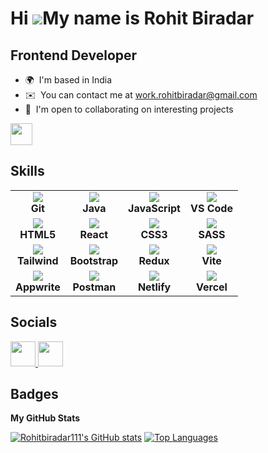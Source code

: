 Hi ![](https://user-images.githubusercontent.com/18350557/176309783-0785949b-9127-417c-8b55-ab5a4333674e.gif)My name is Rohit Biradar
=====================================================================================================================================

Frontend Developer
---------------------------


* 🌍  I'm based in India
* ✉️  You can contact me at [work.rohitbiradar@gmail.com](mailto:work.rohitbiradar@gmail.com)
* 🤝  I'm open to collaborating on interesting projects

<a href="https://www.github.com/Rohitbiradar111" target="_blank" rel="noreferrer"><img
src="https://img.shields.io/github/followers/Rohitbiradar111?logo=github&style=for-the-badge&color=DE3163&labelColor=1c1917" height="35"/></a>

## Skills
<p align="center">
  <table align="center">
    <tr>
      <td align="center"><a href="https://git-scm.com/" target="_blank"><img src="https://skillicons.dev/icons?i=git" /></a><br><b>Git</b></td>
      <td align="center"><a href="https://www.oracle.com/java/" target="_blank"><img src="https://skillicons.dev/icons?i=java" /></a><br><b>Java</b></td>
      <td align="center"><a href="https://developer.mozilla.org/en-US/docs/Web/JavaScript" target="_blank"><img src="https://skillicons.dev/icons?i=js" /></a><br><b>JavaScript</b></td>
      <td align="center"><a href="https://code.visualstudio.com/" target="_blank"><img src="https://skillicons.dev/icons?i=vscode" /></a><br><b>VS Code</b></td>
    </tr>
    <tr>
      <td align="center"><a href="https://developer.mozilla.org/en-US/docs/Glossary/HTML5" target="_blank"><img src="https://skillicons.dev/icons?i=html" /></a><br><b>HTML5</b></td>
      <td align="center"><a href="https://reactjs.org/" target="_blank"><img src="https://skillicons.dev/icons?i=react" /></a><br><b>React</b></td>
      <td align="center"><a href="https://www.w3.org/TR/CSS/#css" target="_blank"><img src="https://skillicons.dev/icons?i=css" /></a><br><b>CSS3</b></td>
      <td align="center"><a href="https://sass-lang.com/" target="_blank"><img src="https://skillicons.dev/icons?i=sass" /></a><br><b>SASS</b></td>
    </tr>
    <tr>
      <td align="center"><a href="https://tailwindcss.com/" target="_blank"><img src="https://skillicons.dev/icons?i=tailwind" /></a><br><b>Tailwind</b></td>
      <td align="center"><a href="https://getbootstrap.com/" target="_blank"><img src="https://skillicons.dev/icons?i=bootstrap" /></a><br><b>Bootstrap</b></td>
      <td align="center"><a href="https://redux.js.org/" target="_blank"><img src="https://skillicons.dev/icons?i=redux" /></a><br><b>Redux</b></td>
      <td align="center"><a href="https://vitejs.dev/" target="_blank"><img src="https://skillicons.dev/icons?i=vite" /></a><br><b>Vite</b></td>
    </tr>
    <tr>
      <td align="center"><a href="https://appwrite.io/" target="_blank"><img src="https://skillicons.dev/icons?i=appwrite" /></a><br><b>Appwrite</b></td>
      <td align="center"><a href="https://www.postman.com/" target="_blank"><img src="https://skillicons.dev/icons?i=postman" /></a><br><b>Postman</b></td>
      <td align="center"><a href="https://www.netlify.com/" target="_blank"><img src="https://skillicons.dev/icons?i=netlify" /></a><br><b>Netlify</b></td>
      <td align="center"><a href="https://vercel.com/" target="_blank"><img src="https://skillicons.dev/icons?i=vercel" /></a><br><b>Vercel</b></td>
    </tr>
  </table>
</p>


## Socials

<p align="left"> 
  <a href="https://www.github.com/Rohitbiradar111" target="_blank" rel="noreferrer"> <picture> <source media="(prefers-color-scheme: dark)" srcset="https://raw.githubusercontent.com/danielcranney/readme-generator/main/public/icons/socials/github-dark.svg" /> <source media="(prefers-color-scheme: light)" srcset="https://raw.githubusercontent.com/danielcranney/readme-generator/main/public/icons/socials/github.svg" /> <img src="https://raw.githubusercontent.com/danielcranney/readme-generator/main/public/icons/socials/github.svg" width="40" height="40" /> </picture> 
  </a> 
  <a href="https://www.linkedin.com/in/rohitbiradar1" target="_blank" rel="noreferrer"> <picture> <source media="(prefers-color-scheme: dark)" srcset="https://raw.githubusercontent.com/danielcranney/readme-generator/main/public/icons/socials/linkedin-dark.svg" /> <source media="(prefers-color-scheme: light)" srcset="https://raw.githubusercontent.com/danielcranney/readme-generator/main/public/icons/socials/linkedin.svg" /> <img src="https://raw.githubusercontent.com/danielcranney/readme-generator/main/public/icons/socials/linkedin.svg" width="40" height="40" /> </picture> 
  </a>
</p>

## Badges

<b>My GitHub Stats</b>

<a href="http://www.github.com/Rohitbiradar111"><img src="https://github-readme-stats.vercel.app/api?username=Rohitbiradar111&show_icons=true&hide=&count_private=true&title_color=0891b2&text_color=ffffff&icon_color=0891b2&bg_color=1c1917&hide_border=true&show_icons=true" alt="Rohitbiradar111's GitHub stats" /></a>
<a href="https://github.com/Rohitbiradar111"><img src="https://github-readme-stats.vercel.app/api/top-langs/?username=Rohitbiradar111&langs_count=10&title_color=0891b2&text_color=ffffff&icon_color=0891b2&bg_color=1c1917&hide_border=true&locale=en&custom_title=Top%20%Languages" alt="Top Languages" /></a>
